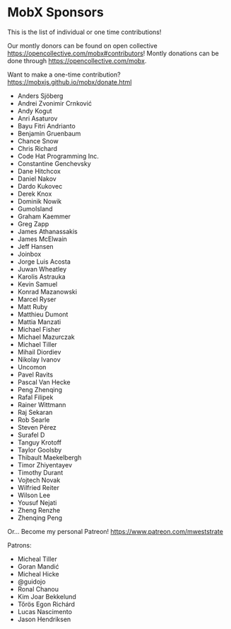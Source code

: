 MobX Sponsors
===========

This is the list of individual or one time contributions!

Our montly donors can be found on open collective https://opencollective.com/mobx#contributors!
Montly donations can be done through https://opencollective.com/mobx.

Want to make a one-time contribution? https://mobxjs.github.io/mobx/donate.html

* Anders Sjöberg
* Andrei Zvonimir Crnković
* Andy Kogut
* Anri Asaturov
* Bayu Fitri Andrianto
* Benjamin Gruenbaum
* Chance Snow
* Chris Richard
* Code Hat Programming Inc.
* Constantine Genchevsky
* Dane Hitchcox
* Daniel Nakov
* Dardo Kukovec
* Derek Knox
* Dominik Nowik
* GumoIsland
* Graham Kaemmer
* Greg Zapp
* James Athanassakis
* James McElwain
* Jeff Hansen
* Joinbox
* Jorge Luis Acosta
* Juwan Wheatley
* Karolis Astrauka
* Kevin Samuel
* Konrad Mazanowski
* Marcel Ryser
* Matt Ruby
* Matthieu Dumont
* Mattia Manzati
* Michael Fisher
* Michael Mazurczak
* Michael Tiller
* Mihail Diordiev
* Nikolay Ivanov
* Uncomon
* Pavel Ravits
* Pascal Van Hecke
* Peng Zhenqing
* Rafal Filipek
* Rainer Wittmann
* Raj Sekaran
* Rob Searle
* Steven Pérez
* Surafel D
* Tanguy Krotoff
* Taylor Goolsby
* Thibault Maekelbergh
* Timor Zhiyentayev
* Timothy Durant
* Vojtech Novak
* Wilfried Reiter
* Wilson Lee
* Yousuf Nejati
* Zheng Renzhe
* Zhenqing Peng

Or... Become my personal Patreon! https://www.patreon.com/mweststrate

Patrons:

* Micheal Tiller
* Goran Mandić
* Micheal Hicke
* @guidojo
* Ronal Chanou
* Kim Joar Bekkelund
* Tőrös Egon Richárd
* Lucas Nascimento
* Jason Hendriksen